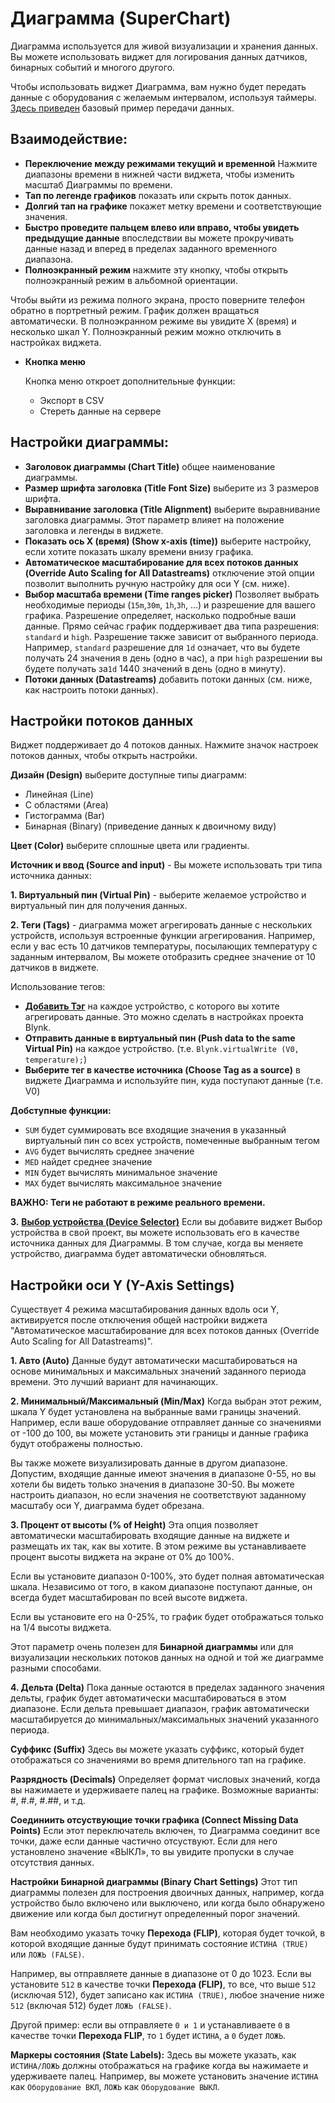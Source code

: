 # Диаграмма \(SuperChart\)

Диаграмма используется для живой визуализации и хранения данных. Вы можете использовать виджет для логирования данных датчиков, бинарных событий и многого другого.

Чтобы использовать виджет Диаграмма, вам нужно будет передать данные с оборудования с желаемым интервалом, используя таймеры. [Здесь приведен](https://examples.blynk.cc/?board=ESP8266&shield=ESP8266%20WiFi&example=GettingStarted%2FPushData) базовый пример передачи данных.

## Взаимодействие:

* **Переключение между режимами текущий и временной** Нажмите диапазоны времени в нижней части виджета, чтобы изменить масштаб Диаграммы по времени.
* **Тап по легенде графиков** показать или скрыть поток данных.
* **Долгий тап на графике** покажет метку времени и соответствующие значения.
* **Быстро проведите пальцем влево или вправо, чтобы увидеть предыдущие данные** впоследствии вы можете прокручивать данные назад и вперед в пределах заданного временного диапазона.
* **Полноэкранный режим** нажмите эту кнопку, чтобы открыть полноэкранный режим в альбомной ориентации.

Чтобы выйти из режима полного экрана, просто поверните телефон обратно в портретный режим. График должен вращаться автоматически. В полноэкранном режиме вы увидите X \(время\) и несколько шкал Y. Полноэкранный режим можно отключить в настройках виджета.

* **Кнопка меню**

  Кнопка меню откроет дополнительные функции:

  * Экспорт в CSV
  * Стереть данные на сервере

## Настройки диаграммы:

* **Заголовок диаграммы \(Chart Title\)** общее наименование диаграммы.
* **Размер шрифта заголовка \(Title Font Size\)** выберите из 3 размеров шрифта.
* **Выравнивание заголовка \(Title Alignment\)** выберите выравнивание заголовка диаграммы. Этот параметр влияет на положение заголовка и легенды в виджете.
* **Показать ось X \(время\) \(Show x-axis \(time\)\)** выберите настройку, если хотите показать шкалу времени внизу графика.
* **Автоматическое масштабирование для всех потоков данных \(Override Auto Scaling for All Datastreams\)** отключение этой опции позволит выполнить ручную настройку для оси Y \(см. ниже\).
* **Выбор масштаба времени \(Time ranges picker\)** Позволяет выбрать необходимые периоды \(`15m`,`30m`, `1h`,`3h`, ...\) и разрешение для вашего графика. Разрешение определяет, насколько подробные ваши данные. Прямо сейчас график поддерживает два типа разрешения: `standard` и `high`. Разрешение также зависит от выбранного периода. Например, `standard` разрешение для `1d` означает, что вы будете получать 24 значения в день \(одно в час\), а при `high` разрешении вы будете получать за`1d` 1440 значений в день \(одно в минуту\).
* **Потоки данных \(Datastreams\)** добавить потоки данных \(см. ниже, как настроить потоки данных\).

## Настройки потоков данных

Виджет поддерживает до 4 потоков данных. Нажмите значок настроек потоков данных, чтобы открыть настройки.

**Дизайн \(Design\)** выберите доступные типы диаграмм:

* Линейная \(Line\)
* С областями \(Area\)
* Гистограмма \(Bar\)
* Бинарная \(Binary\) \(приведение данных к двоичному виду\)

**Цвет \(Color\)** выберите сплошные цвета или градиенты.

**Источник и ввод \(Source and input\)** - Вы можете использовать три типа источника данных:

**1. Виртуальный пин \(Virtual Pin\)** - выберите желаемое устройство и виртуальный пин для получения данных.

**2. Теги \(Tags\)** - диаграмма может агрегировать данные с нескольких устройств, используя встроенные функции агрегирования. Например, если у вас есть 10 датчиков температуры, посылающих температуру с заданным интервалом, Вы можете отобразить среднее значение от 10 датчиков в виджете.

Использование тегов:

* [**Добавить Тэг**](http://docs.blynk.cc/#blynk-main-operations-control-of-multiple-devices-tags) на каждое устройство, с которого вы хотите агрегировать данные. Это можно сделать в настройках проекта Blynk.
* **Отправить данные в виртуальный пин \(Push data to the same Virtual Pin\)** на каждое устройство. \(т.е. `Blynk.virtualWrite (V0, temperature);`\)
* **Выберите тег в качестве источника \(Choose Tag as a source\)** в виджете Диаграмма и используйте пин, куда поступают данные \(т.е. V0\)

**Добступные функции:**

* `SUM` будет суммировать все входящие значения в указанный виртуальный пин со всех устройств, помеченные выбранным тегом
* `AVG` будет вычислять среднее значение
* `MED` найдет среднее значение
* `MIN` будет вычислять минимальное значение
* `MAX` будет вычислять максимальное значение

**ВАЖНО: Теги не работают в режиме реального времени.**

**3.** [**Выбор устройства \(Device Selector\)**](https://github.com/blynkkk/blynkkk.github.io/tree/master/mobile/ru/%20device_selector.md) Если вы добавите виджет Выбор устройства в свой проект, вы можете использовать его в качестве источника данных для Диаграммы. В том случае, когда вы меняете устройство, диаграмма будет автоматически обновляться.

## Настройки оси Y \(Y-Axis Settings\)

Cуществует 4 режима масштабирования данных вдоль оси Y, активируется после отключения общей настройки виджета "Автоматическое масштабирование для всех потоков данных \(Override Auto Scaling for All Datastreams\)".

**1. Авто \(Auto\)** Данные будут автоматически масштабироваться на основе минимальных и максимальных значений заданного периода времени. Это лучший вариант для начинающих.

**2. Минимальный/Максимальный \(Min/Max\)** Когда выбран этот режим, шкала Y будет установлена на выбранные вами границы значений. Например, если ваше оборудование отправляет данные со значениями от -100 до 100, вы можете установить эти границы и данные графика будут отображены полностью.

Вы также можете визуализировать данные в другом диапазоне. Допустим, входящие данные имеют значения в диапазоне 0-55, но вы хотели бы видеть только значения в диапазоне 30-50. Вы можете настроить диапазон, но если значения не соответствуют заданному масштабу оси Y, диаграмма будет обрезана.

**3. Процент от высоты \(% of Height\)** Эта опция позволяет автоматически масштабировать входящие данные на виджете и размещать их так, как вы хотите. В этом режиме вы устанавливаете процент высоты виджета на экране от 0% до 100%.

Если вы установите диапазон 0-100%, это будет полная автоматическая шкала. Независимо от того, в каком диапазоне поступают данные, он всегда будет масштабирован по всей высоте виджета.

Если вы установите его на 0-25%, то график будет отображаться только на 1/4 высоты виджета.

Этот параметр очень полезен для **Бинарной диаграммы** или для визуализации нескольких потоков данных на одной и той же диаграмме разными способами.

**4. Дельта \(Delta\)** Пока данные остаются в пределах заданного значения дельты, график будет автоматически масштабироваться в этом диапазоне. Если дельта превышает диапазон, график автоматически масштабируется до минимальных/максимальных значений указанного периода.

**Суффикс \(Suffix\)** Здесь вы можете указать суффикс, который будет отображаться со значениями во время длительного тап на графике.

**Разрядность \(Decimals\)** Определяет формат числовых значений, когда вы нажимаете и удерживаете палец на графике. Возможные варианты: \#, \#.\#, \#.\#\#, и т.д.

**Соединиить отсуствующие точки графика \(Connect Missing Data Points\)** Если этот переключатель включен, то Диаграмма соединит все точки, даже если данные частично отсуствуют. Если для него установлено значение «ВЫКЛ», то вы увидите пропуски в случае отсутствия данных.

**Настройки Бинарной диаграммы \(Binary Chart Settings\)** Этот тип диаграммы полезен для построения двоичных данных, например, когда устройство было включено или выключено, или когда было обнаружено движение или когда был достигнут определенный порог значений.

Вам необходимо указать точку **Перехода \(FLIP\)**, которая будет точкой, в которой входящие данные будут принимать состояние `ИСТИНА (TRUE)` или `ЛОЖЬ (FALSE)`.

Например, вы отправляете данные в диапазоне от 0 до 1023. Если вы установите `512` в качестве точки **Перехода \(FLIP\)**, то все, что выше `512` \(исключая 512\), будет записано как `ИСТИНА (TRUE)`, любое значение ниже `512` \(включая 512\) будет `ЛОЖЬ (FALSE)`.

Другой пример: если вы отправляете `0 и 1` и устанавливаете `0` в качестве точки **Перехода FLIP**, то `1` будет `ИСТИНА`, а `0` будет `ЛОЖЬ`.

**Маркеры состояния \(State Labels\):** Здесь вы можете указать, как `ИСТИНА/ЛОЖЬ` должны отображаться на графике когда вы нажимаете и удерживаете палец. Например, вы можете установить значение `ИСТИНА` как `Оборудование ВКЛ`, `ЛОЖЬ` как `Оборудование ВЫКЛ`.

